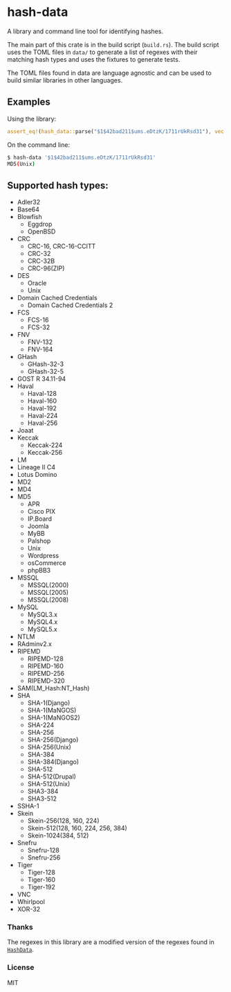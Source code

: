 # hash-data

A library and command line tool for identifying hashes.

The main part of this crate is in the build script (`build.rs`). The build script uses the TOML
files in `data/` to generate a list of regexes with their matching hash types and uses the
fixtures to generate tests.

The TOML files found in data are language agnostic and can be used to build similar libraries
in other languages.

## Examples

Using the library:

```rust
assert_eq!(hash_data::parse("$1$42bad211$ums.eDtzK/1711rUkRsd31"), vec!["MD5(Unix)"])
```

On the command line:

```sh
$ hash-data '$1$42bad211$ums.eDtzK/1711rUkRsd31'
MD5(Unix)
```

## Supported hash types:

- Adler32
- Base64
- Blowfish
    - Eggdrop
    - OpenBSD
- CRC
    - CRC-16, CRC-16-CCITT
    - CRC-32
    - CRC-32B
    - CRC-96(ZIP)
- DES
    - Oracle
    - Unix
- Domain Cached Credentials
    - Domain Cached Credentials 2
- FCS
    - FCS-16
    - FCS-32
- FNV
    - FNV-132
    - FNV-164
- GHash
    - GHash-32-3
    - GHash-32-5
- GOST R 34.11-94
- Haval
    - Haval-128
    - Haval-160
    - Haval-192
    - Haval-224
    - Haval-256
- Joaat
- Keccak
    - Keccak-224
    - Keccak-256
- LM
- Lineage II C4
- Lotus Domino
- MD2
- MD4
- MD5
    - APR
    - Cisco PIX
    - IP.Board
    - Joomla
    - MyBB
    - Palshop
    - Unix
    - Wordpress
    - osCommerce
    - phpBB3
- MSSQL
    - MSSQL(2000)
    - MSSQL(2005)
    - MSSQL(2008)
- MySQL
    - MySQL3.x
    - MySQL4.x
    - MySQL5.x
- NTLM
- RAdminv2.x
- RIPEMD
    - RIPEMD-128
    - RIPEMD-160
    - RIPEMD-256
    - RIPEMD-320
- SAM(LM_Hash:NT_Hash)
- SHA
    - SHA-1(Django)
    - SHA-1(MaNGOS)
    - SHA-1(MaNGOS2)
    - SHA-224
    - SHA-256
    - SHA-256(Django)
    - SHA-256(Unix)
    - SHA-384
    - SHA-384(Django)
    - SHA-512
    - SHA-512(Drupal)
    - SHA-512(Unix)
    - SHA3-384
    - SHA3-512
- SSHA-1
- Skein
    - Skein-256(128, 160, 224)
    - Skein-512(128, 160, 224, 256, 384)
    - Skein-1024(384, 512)
- Snefru
  - Snefru-128
  - Snefru-256
- Tiger
  - Tiger-128
  - Tiger-160
  - Tiger-192
- VNC
- Whirlpool
- XOR-32

### Thanks

The regexes in this library are a modified version of the regexes found in
[`HashData`].

### License

MIT

[`HashData`]: https://github.com/sam-b/hashdata

